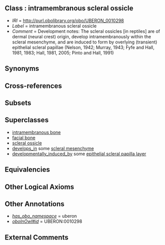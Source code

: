 
## Class : intramembranous scleral ossicle

 * *IRI* = http://purl.obolibrary.org/obo/UBERON_0010298
 * *Label* = intramembranous scleral ossicle
 * *Comment* = Development notes: The scleral ossicles [in reptiles] are of dermal (neural crest) origin, develop intramembranously within the scleral mesenchyme, and are induced to form by overlying (transient) epithelial scleral papillae (Nelson, 1942; Murray, 1943; Fyfe and Hall, 1981, 1983; Hall, 1981, 2005; Pinto and Hall, 1991)

## Synonyms


## Cross-references


## Subsets


## Superclasses

 * [intramembranous bone](../../UBERON/14/UBERON_0002514.md)
 * [facial bone](../../UBERON/62/UBERON_0003462.md)
 * [scleral ossicle](../../UBERON/90/UBERON_0010290.md)
 * [develops_in](../../RO/26/RO_0002226.md) some [scleral mesenchyme](../../UBERON/99/UBERON_0010299.md)
 * [developmentally_induced_by](../../RO/56/RO_0002256.md) some [epithelial scleral papilla layer](../../UBERON/00/UBERON_0010300.md)

## Equivalencies


## Other Logical Axioms


## Other Annotations

 * *[has_obo_namespace](../../ce/oboInOwl#hasOBONamespace.md)* = uberon
 * *[oboInOwl#id](../../id/oboInOwl#id.md)* = UBERON:0010298

## External Comments

